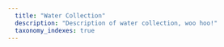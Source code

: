 ```yaml
---
  title: "Water Collection"
  description: "Description of water collection, woo hoo!"
  taxonomy_indexes: true
---
```

